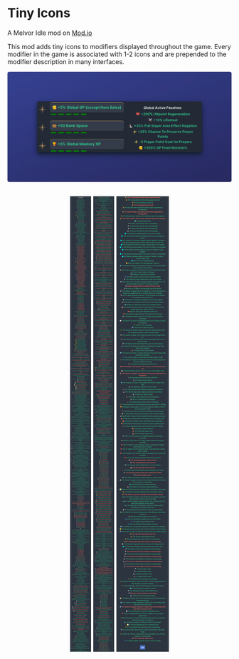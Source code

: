 # Tiny Icons

A Melvor Idle mod on [Mod.io](https://mod.io/g/melvoridle/m/tiny-icons)

This mod adds tiny icons to modifiers displayed throughout the game. Every modifier in the game is associated with 1-2 icons and are prepended to the modifier description in many interfaces.

![example](media/ti-main.png)

<h2 align="center">

![1](media/1.png)
![2](media/2.png)
![3](media/3.png)

</h2>
